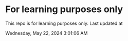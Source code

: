 # For learning purposes only
This repo is for learning purposes only.
Last updated at

Wednesday, May 22, 2024 3:01:06 AM

